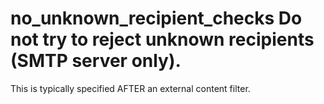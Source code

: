 # no_unknown_recipient_checks Do not try to reject unknown recipients (SMTP server only).
This is typically specified AFTER an external content filter.
